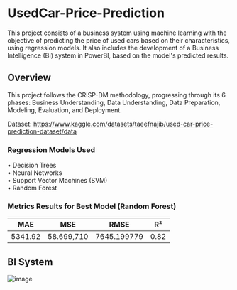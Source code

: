 # UsedCar-Price-Prediction

This project consists of a business system using machine learning with the objective of predicting the price of used cars based on their characteristics, using regression models. It also includes the development of a Business Intelligence (BI) system in PowerBI, based on the model's predicted results.

## Overview

This project follows the CRISP-DM methodology, progressing through its 6 phases: Business Understanding, Data Understanding, Data Preparation, Modeling, Evaluation, and Deployment.

Dataset: https://www.kaggle.com/datasets/taeefnajib/used-car-price-prediction-dataset/data

### Regression Models Used

  • Decision Trees<br />
  • Neural Networks<br />
  • Support Vector Machines (SVM)<br />
  • Random Forest

### Metrics Results for Best Model (Random Forest)

|   MAE   |      MSE     |     RMSE    |  R²  |
|:-------:|:------------:|:-----------:|:----:|
| 5341.92 |  58.699,710  | 7645.199779 | 0.82 |

## BI System

![image](https://github.com/gpereira1005/UsedCar-Price-Prediction/assets/29869079/3a139ce1-0290-4c47-8f1a-a7c1def14738)

